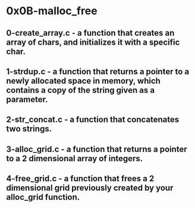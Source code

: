 # 0x0B-malloc_free
## 0-create_array.c - a function that creates an array of chars, and initializes it with a specific char.
## 1-strdup.c - a function that returns a pointer to a newly allocated space in memory, which contains a copy of the string given as a parameter.
## 2-str_concat.c - a function that concatenates two strings.
## 3-alloc_grid.c - a function that returns a pointer to a 2 dimensional array of integers.
## 4-free_grid.c - a function that frees a 2 dimensional grid previously created by your alloc_grid function.
